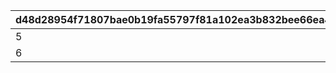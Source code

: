 |d48d28954f71807bae0b19fa55797f81a102ea3b832bee66ea4da124f10c89a5|2134450a04ba2ccd87b0587fd66ce8446e45e751468dc1d4b2dd8f6b248c3c70|
| --- | --- |
|5|5|
|6|20|